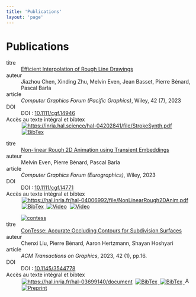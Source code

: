 ```yaml
---
title: 'Publications'
layout: 'page'
---
```


# Publications

<dl class="NoticeResAvecVignette">
  <dd class="Vignette">
    <a href="https://inria.hal.science/hal-04202841/" target="_blank">
      <img class="VignetteImg" border="0" src="/bearVignette.png" alt="" tyle="margin:0 0; display:inline"/>
    </a>
  </dd>
  <dt class="ChampResAvecVignette">titre</dt><dd class="ValeurResAvecVignette Titre"><a href="https://inria.hal.science/hal-04202841" target="_blank">Efficient Interpolation of Rough Line Drawings</a></dd>
  <dt class="ChampResAvecVignette">auteur</dt><dd class="ValeurResAvecVignette Auteurs">Jiazhou Chen, Xinding Zhu, Melvin Even, Jean Basset, Pierre Bénard, Pascal Barla</dd>
  <dt class="ChampResAvecVignette">article</dt><dd class="ValeurResAvecVignette article"><i>Computer Graphics Forum (Pacific Graphics)</i>, Wiley, 42 (7), 2023</dd>
  <dt class="ChampResAvecVignette">DOI</dt>
    <dd class="ValeurResAvecVignette DOI">
      DOI :
      <a href="https://doi.org/10.1111/cgf.14946" target="_blank">10.1111/cgf.14946</a>
    </dd>
  <dt class="ChampResAvecVignette">Accès au texte intégral et bibtex</dt>
  <dd class="ValeurResAvecVignette Fichier_joint">
  <a href="https://inria.hal.science/hal-04202841/file/StrokeSynth.pdf" target="_blank">
  <img alt="https://inria.hal.science/hal-04202841/file/StrokeSynth.pdf" src="https://haltools.archives-ouvertes.fr/images/Haltools_pdf.png" border="0" title="https://inria.hal.science/hal-04202841/file/StrokeSynth.pdf" style="margin:0 2px; display: inline"></a>
  <span class="LienBibtexACoteFulltext"><a href="https://inria.hal.science/hal-04202841/bibtex" target="_self">
  <img alt="BibTex" src="https://haltools.archives-ouvertes.fr/images/Haltools_bibtex3.png" border="0" title="BibTex" style="margin:0 2px; display: inline"></a>
  </span></dd>
</dl>

<dl class='NoticeResAvecVignette'>
    <dd class='Vignette'>
        <a href="https://hal.inria.fr/hal-04006992" target="_blank">
            <img class="VignetteImg" border="0" src="/fireVignette.png" alt="" style="margin:0 0; display:inline"/>
        </a>
    </dd>
    <dt class="ChampResAvecVignette">titre</dt>
    <dd class="ValeurResAvecVignette Titre">
        <a href="https://hal.inria.fr/hal-04006992" target="_blank">Non-linear Rough 2D Animation using Transient Embeddings</a>
    </dd>
    <dt class="ChampResAvecVignette">auteur</dt>
    <dd class="ValeurResAvecVignette Auteurs">Melvin Even, Pierre Bénard, Pascal Barla</dd>
    <dt class="ChampResAvecVignette">article</dt>
    <dd class="ValeurResAvecVignette article"><i>Computer Graphics Forum (Eurographics)</i>, Wiley, 2023</dd>
    <dt class="ChampResAvecVignette">DOI</dt>
    <dd class="ValeurResAvecVignette DOI">
      DOI :
      <a href="https://dx.doi.org/10.1111/cgf.14771" target="_blank">10.1111/cgf.14771</a>
    </dd>
    <dt class="ChampResAvecVignette">Accès au texte intégral et bibtex</dt>
    <dd class="ValeurResAvecVignette Fichier_joint">
        <a href="https://hal.inria.fr/hal-04006992/file/NonLinearRough2DAnim.pdf" target="_blank">
            <img alt="https://hal.inria.fr/hal-04006992/file/NonLinearRough2DAnim.pdf" src="https://haltools.inria.fr/images/Haltools_pdf.png" border="0" title="https://hal.inria.fr/hal-04006992/file/NonLinearRough2DAnim.pdf" style="margin:0 2px; display: inline"/>
        </a>
        <span class="LienBibtexACoteFulltext">
            <a href="https://hal.inria.fr/hal-04006992/bibtex" target="_self">
                <img alt="BibTex" src="https://haltools.inria.fr/images/Haltools_bibtex3.png" border="0" title="BibTex" style="margin:0 2px; display: inline"/>
            </a>
        </span>
        <span class="LienBibtexACoteFulltext"><a href="https://vimeo.com/803940611" target="_blank">
					<img alt="Video" src="/video.png" border="0" title="video" style="margin:0 2px; display: inline" /></a>
        </span>
        <span class="LienBibtexACoteFulltext"><a href="https://vimeo.com/803913876" target="_blank">
            <img alt="Video" src="/video.png" border="0" title="video" style="margin:0 2px; display: inline" /></a>
        </span>
    </dd>
</dl>

<dl class="NoticeResAvecVignette">
  <dd class="Vignette">
    <a href="https://hal.inria.fr/hal-03699140v1" target="_blank">
      <img class="VignetteImg" src="/contesseVignette.png" alt="contess" style="margin:0 0; display:inline"></a>
  </dd>
  <dt class="ChampResAvecVignette">titre</dt>
  <dd class="ValeurResAvecVignette Titre"><a href="https://hal.inria.fr/hal-03699140v1" target="_blank">
    ConTesse: Accurate Occluding Contours for Subdivision Surfaces</a></dd>
  <dt class="ChampResAvecVignette">auteur</dt>
  <dd class="ValeurResAvecVignette Auteurs">Chenxi Liu, Pierre Bénard, Aaron Hertzmann, Shayan Hoshyari</dd>
  <dt class="ChampResAvecVignette">article</dt>
  <dd class="ValeurResAvecVignette article"><i>ACM Transactions on Graphics</i>, 2023, 42 (1), pp.16.</dd>
  <dt class="ChampResAvecVignette">DOI</dt>
  <dd class="ValeurResAvecVignette DOI">
    DOI :
    <a href="https://dx.doi.org/10.1145/3544778" target="_blank">10.1145/3544778</a>
  </dd>
  <dt class="ChampResAvecVignette">Accès au texte intégral et bibtex</dt>
  <dd class="ValeurResAvecVignette Fichier_joint">
    <a href="https://hal.inria.fr/hal-03699140/document" target="_blank">
      <img alt="https://hal.inria.fr/hal-03699140/document"
        src="https://haltools.inria.fr/images/Haltools_pdf.png"
        title="https://hal.inria.fr/hal-03699140/document" style="margin:0 2px; display: inline"></a>
      <span class="LienBibtexACoteFulltext">
        <a href="https://hal.inria.fr/hal-03699140v1/bibtex" target="_self">
          <img alt="BibTex" src="https://haltools.inria.fr/images/Haltools_bibtex3.png" border="0" title="BibTex" style="margin:0 2px; display: inline" />
        </a>
      </span>
      <span class="LienBibtexACoteFulltext">
        <a href="https://hal.inria.fr/hal-03699140v1/bibtex" target="_self">
          <img alt="BibTex" src="https://haltools.inria.fr/images/Haltools_bibtex3.png" border="0" title="BibTex" style="margin:0 2px; display: inline" />
        </a>
      </span>
      <span class="LienBibtexACoteFulltext">
        <a href="https://dl.acm.org/doi/10.1145/3544778" title="ConTesse: Accurate Occluding Contours for Subdivision Surfaces">
        <img src="http://dl.acm.org/images/oa.gif"
          width="16" height="16" border="0" alt="ACM DL"
          style="margin:0 2px; display: inline" /></a></span>
      <span class="LienBibtexACoteFulltext"><a href="https://dgp.toronto.edu/~hertzman/contesse/"
        target="_blank">
        <img alt="Preprint" src="/preprint.png" border="0" title="Preprint" style="margin:0 2px; display: inline" /></a>
    </span>
  </dd>
</dl>